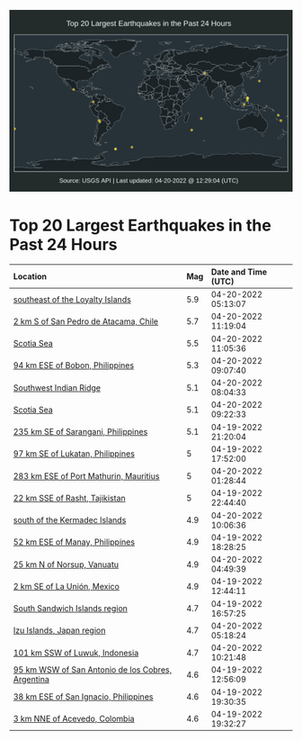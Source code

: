 ![Map](./map.png)

# Top 20 Largest Earthquakes in the Past 24 Hours

| Location | Mag | Date and Time (UTC) |
|:---|:---|:---|
| [southeast of the Loyalty Islands](https://earthquake.usgs.gov/earthquakes/eventpage/us7000h3h9) | 5.9 | 04-20-2022 05:13:07 |
| [2 km S of San Pedro de Atacama, Chile](https://earthquake.usgs.gov/earthquakes/eventpage/us7000h3j0) | 5.7 | 04-20-2022 11:19:04 |
| [Scotia Sea](https://earthquake.usgs.gov/earthquakes/eventpage/us7000h3ix) | 5.5 | 04-20-2022 11:05:36 |
| [94 km ESE of Bobon, Philippines](https://earthquake.usgs.gov/earthquakes/eventpage/us7000h3i1) | 5.3 | 04-20-2022 09:07:40 |
| [Southwest Indian Ridge](https://earthquake.usgs.gov/earthquakes/eventpage/us7000h3hs) | 5.1 | 04-20-2022 08:04:33 |
| [Scotia Sea](https://earthquake.usgs.gov/earthquakes/eventpage/us7000h3i8) | 5.1 | 04-20-2022 09:22:33 |
| [235 km SE of Sarangani, Philippines](https://earthquake.usgs.gov/earthquakes/eventpage/us7000h3ff) | 5.1 | 04-19-2022 21:20:04 |
| [97 km SE of Lukatan, Philippines](https://earthquake.usgs.gov/earthquakes/eventpage/us7000h3dv) | 5 | 04-19-2022 17:52:00 |
| [283 km ESE of Port Mathurin, Mauritius](https://earthquake.usgs.gov/earthquakes/eventpage/us7000h3gm) | 5 | 04-20-2022 01:28:44 |
| [22 km SSE of Rasht, Tajikistan](https://earthquake.usgs.gov/earthquakes/eventpage/us7000h3fw) | 5 | 04-19-2022 22:44:40 |
| [south of the Kermadec Islands](https://earthquake.usgs.gov/earthquakes/eventpage/us7000h3in) | 4.9 | 04-20-2022 10:06:36 |
| [52 km ESE of Manay, Philippines](https://earthquake.usgs.gov/earthquakes/eventpage/us7000h3e3) | 4.9 | 04-19-2022 18:28:25 |
| [25 km N of Norsup, Vanuatu](https://earthquake.usgs.gov/earthquakes/eventpage/us7000h3h6) | 4.9 | 04-20-2022 04:49:39 |
| [2 km SE of La Unión, Mexico](https://earthquake.usgs.gov/earthquakes/eventpage/us7000h3bw) | 4.9 | 04-19-2022 12:44:11 |
| [South Sandwich Islands region](https://earthquake.usgs.gov/earthquakes/eventpage/us7000h3dn) | 4.7 | 04-19-2022 16:57:25 |
| [Izu Islands, Japan region](https://earthquake.usgs.gov/earthquakes/eventpage/us7000h3he) | 4.7 | 04-20-2022 05:18:24 |
| [101 km SSW of Luwuk, Indonesia](https://earthquake.usgs.gov/earthquakes/eventpage/us7000h3it) | 4.7 | 04-20-2022 10:21:48 |
| [95 km WSW of San Antonio de los Cobres, Argentina](https://earthquake.usgs.gov/earthquakes/eventpage/us7000h3bz) | 4.6 | 04-19-2022 12:56:09 |
| [38 km ESE of San Ignacio, Philippines](https://earthquake.usgs.gov/earthquakes/eventpage/us7000h3eg) | 4.6 | 04-19-2022 19:30:35 |
| [3 km NNE of Acevedo, Colombia](https://earthquake.usgs.gov/earthquakes/eventpage/us7000h3ef) | 4.6 | 04-19-2022 19:32:27 |
